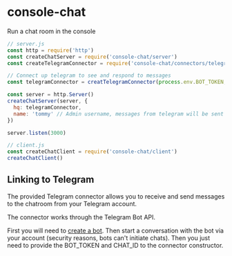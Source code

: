 # console-chat

Run a chat room in the console

```js
// server.js
const http = require('http')
const createChatServer = require('console-chat/server')
const createTelegramConnector = require('console-chat/connectors/telegram')

// Connect up telegram to see and respond to messages
const telegramConnector = creatTelegramConnector(process.env.BOT_TOKEN, process.env.CHAT_ID)

const server = http.Server()
createChatServer(server, {
  hq: telegramConnector,
  name: 'tommy' // Admin username, messages from telegram will be sent under this name
})

server.listen(3000)
```

```js
// client.js
const createChatClient = require('console-chat/client')
createChatClient()
```

## Linking to Telegram

The provided Telegram connector allows you to receive and send messages to the chatroom from your Telegram account.

The connector works through the Telegram Bot API.

First you will need to [create a bot](https://core.telegram.org/bots#3-how-do-i-create-a-bot). Then start a conversation with the bot via your account (security reasons, bots can't initiate chats). Then you just need to provide the BOT_TOKEN and CHAT_ID to the connector constructor.

